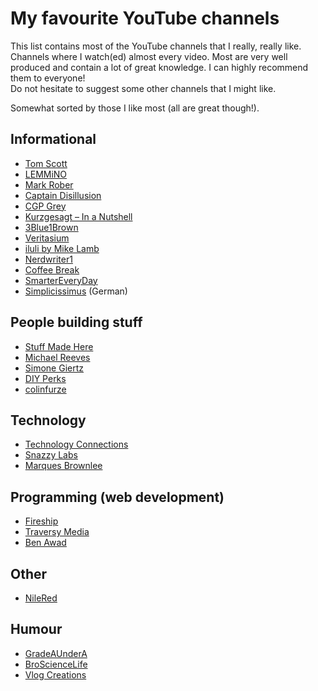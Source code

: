 # My favourite YouTube channels

This list contains most of the YouTube channels that I really, really like. Channels where I watch(ed) almost every video. Most are very well produced and contain a lot of great knowledge. I can highly recommend them to everyone!
<br>
Do not hesitate to suggest some other channels that I might like.

Somewhat sorted by those I like most (all are great though!).

## Informational

- [Tom Scott](https://www.youtube.com/c/TomScottGo)
- [LEMMiNO](https://www.youtube.com/c/LEMMiNO)
- [Mark Rober](https://www.youtube.com/c/MarkRober)
- [Captain Disillusion](https://www.youtube.com/c/CaptainDisillusion)
- [CGP Grey](https://www.youtube.com/greymatter)
- [Kurzgesagt – In a Nutshell](https://www.youtube.com/c/inanutshell)
- [3Blue1Brown](https://www.youtube.com/c/3blue1brown)
- [Veritasium](https://www.youtube.com/c/veritasium)
- [iluli by Mike Lamb](https://www.youtube.com/c/ilulibyMikeLamb)
- [Nerdwriter1](https://www.youtube.com/user/Nerdwriter1)
- [Coffee Break](https://www.youtube.com/c/CoffeeBreaks)
- [SmarterEveryDay](https://www.youtube.com/c/smartereveryday)
- [Simplicissimus](https://www.youtube.com/c/Simplicissimus2) (German)

## People building stuff

- [Stuff Made Here](https://www.youtube.com/c/StuffMadeHere)
- [Michael Reeves](https://www.youtube.com/c/MichaelReeves)
- [Simone Giertz](https://www.youtube.com/c/simonegiertz/)
- [DIY Perks](https://www.youtube.com/c/DIYPerks)
- [colinfurze](https://www.youtube.com/c/colinfurze)

## Technology

- [Technology Connections](https://www.youtube.com/c/TechnologyConnections)
- [Snazzy Labs](https://www.youtube.com/user/ThatSnazzyiPhoneGuy)
- [Marques Brownlee](https://www.youtube.com/user/marquesbrownlee)

## Programming (web development)

- [Fireship](https://www.youtube.com/c/AngularFirebase)
- [Traversy Media](https://www.youtube.com/c/TraversyMedia)
- [Ben Awad](https://www.youtube.com/c/BenAwad97)

## Other

- [NileRed](https://www.youtube.com/user/TheRedNile)

## Humour

- [GradeAUnderA](https://www.youtube.com/user/GradeAUnderA)
- [BroScienceLife ](https://www.youtube.com/user/BroScienceLife)
- [Vlog Creations](https://www.youtube.com/c/VlogCreations/)
